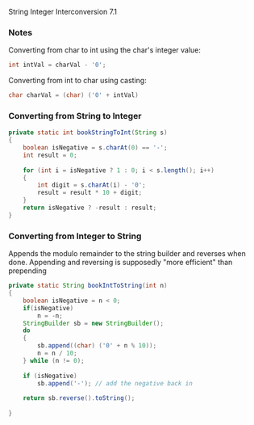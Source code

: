 String Integer Interconversion
7.1

### Notes

Converting from char to int using the char's integer value:
```java
int intVal = charVal - '0';
```

Converting from int to char using casting:
```java
char charVal = (char) ('0' + intVal)
```

### Converting from String to Integer

```java
private static int bookStringToInt(String s)
{
    boolean isNegative = s.charAt(0) == '-';
    int result = 0;
    
    for (int i = isNegative ? 1 : 0; i < s.length(); i++)
    {
        int digit = s.charAt(i) - '0';
        result = result * 10 + digit;
    }
    return isNegative ? -result : result;
}
```

### Converting from Integer to String

 Appends the modulo remainder to the string builder and reverses when done. Appending and reversing is supposedly "more efficient" than prepending

```java
private static String bookIntToString(int n)
{
    boolean isNegative = n < 0;
    if(isNegative)
        n = -n;
    StringBuilder sb = new StringBuilder();
    do 
    {
        sb.append((char) ('0' + n % 10));
        n = n / 10;
    } while (n != 0);
    
    if (isNegative)
        sb.append('-'); // add the negative back in
    
    return sb.reverse().toString();
    
}
```